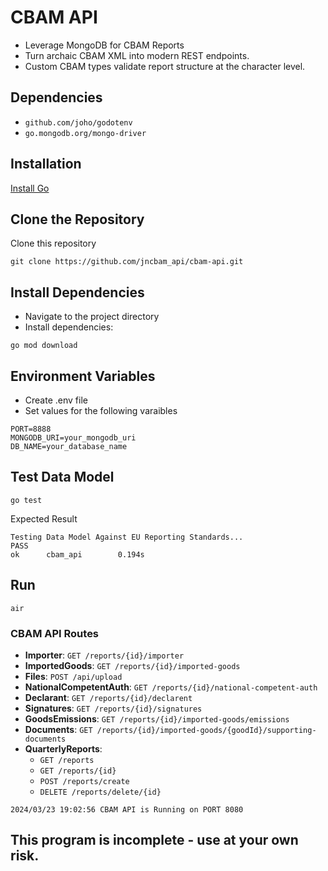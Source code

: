 # CBAM API

- Leverage MongoDB for CBAM Reports
- Turn archaic CBAM XML into modern REST endpoints.
- Custom CBAM types validate report structure at the character level.

## Dependencies
- `github.com/joho/godotenv`
- `go.mongodb.org/mongo-driver`

## Installation

[Install Go](https://go.dev/doc/install)

## Clone the Repository

Clone this repository

```
git clone https://github.com/jncbam_api/cbam-api.git 
```

## Install Dependencies

- Navigate to the project directory
- Install dependencies:

```
go mod download
```

## Environment Variables

- Create .env file
- Set values for the following varaibles
```
PORT=8888
MONGODB_URI=your_mongodb_uri
DB_NAME=your_database_name
```

## Test Data Model
```
go test
```

Expected Result

```
Testing Data Model Against EU Reporting Standards...
PASS
ok      cbam_api        0.194s
```


## Run

```
air
```



### CBAM API Routes

- **Importer**: `GET /reports/{id}/importer`
- **ImportedGoods**: `GET /reports/{id}/imported-goods`
- **Files**: `POST /api/upload`
- **NationalCompetentAuth**: `GET /reports/{id}/national-competent-auth`
- **Declarant**: `GET /reports/{id}/declarent`
- **Signatures**: `GET /reports/{id}/signatures`
- **GoodsEmissions**: `GET /reports/{id}/imported-goods/emissions`
- **Documents**: `GET /reports/{id}/imported-goods/{goodId}/supporting-documents`
- **QuarterlyReports**:
  - `GET /reports`
  - `GET /reports/{id}`
  - `POST /reports/create`
  - `DELETE /reports/delete/{id}`

`2024/03/23 19:02:56 CBAM API is Running on PORT 8080`

## This program is incomplete - use at your own risk. 


